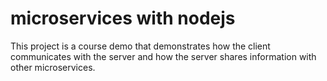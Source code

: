 
# microservices with nodejs

This project is a course demo that demonstrates how the client communicates with the server and how the server shares information with other microservices.

